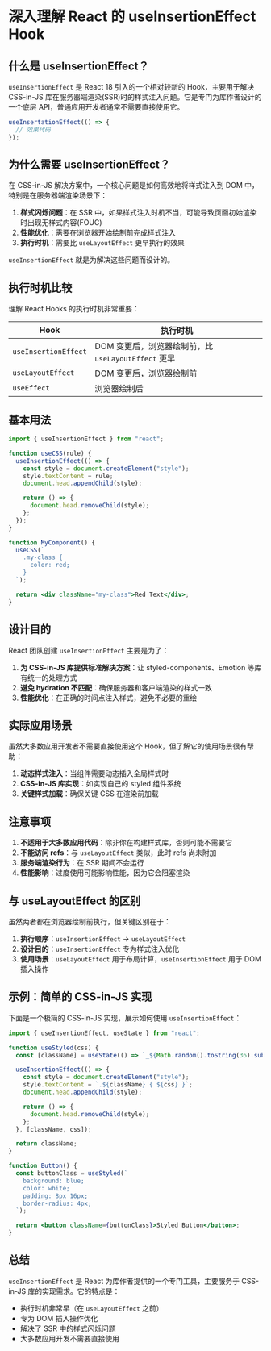 # 深入理解 React 的 useInsertionEffect Hook

## 什么是 useInsertionEffect？

`useInsertionEffect` 是 React 18 引入的一个相对较新的 Hook，主要用于解决 CSS-in-JS 库在服务器端渲染(SSR)时的样式注入问题。它是专门为库作者设计的一个底层 API，普通应用开发者通常不需要直接使用它。

```jsx
useInsertationEffect(() => {
  // 效果代码
});
```

## 为什么需要 useInsertionEffect？

在 CSS-in-JS 解决方案中，一个核心问题是如何高效地将样式注入到 DOM 中，特别是在服务器端渲染场景下：

1. **样式闪烁问题**：在 SSR 中，如果样式注入时机不当，可能导致页面初始渲染时出现无样式内容(FOUC)
2. **性能优化**：需要在浏览器开始绘制前完成样式注入
3. **执行时机**：需要比 `useLayoutEffect` 更早执行的效果

`useInsertionEffect` 就是为解决这些问题而设计的。

## 执行时机比较

理解 React Hooks 的执行时机非常重要：

| Hook                 | 执行时机                                            |
| -------------------- | --------------------------------------------------- |
| `useInsertionEffect` | DOM 变更后，浏览器绘制前，比 `useLayoutEffect` 更早 |
| `useLayoutEffect`    | DOM 变更后，浏览器绘制前                            |
| `useEffect`          | 浏览器绘制后                                        |

## 基本用法

```jsx
import { useInsertionEffect } from "react";

function useCSS(rule) {
  useInsertionEffect(() => {
    const style = document.createElement("style");
    style.textContent = rule;
    document.head.appendChild(style);

    return () => {
      document.head.removeChild(style);
    };
  });
}

function MyComponent() {
  useCSS(`
    .my-class {
      color: red;
    }
  `);

  return <div className="my-class">Red Text</div>;
}
```

## 设计目的

React 团队创建 `useInsertionEffect` 主要是为了：

1. **为 CSS-in-JS 库提供标准解决方案**：让 styled-components、Emotion 等库有统一的处理方式
2. **避免 hydration 不匹配**：确保服务器和客户端渲染的样式一致
3. **性能优化**：在正确的时间点注入样式，避免不必要的重绘

## 实际应用场景

虽然大多数应用开发者不需要直接使用这个 Hook，但了解它的使用场景很有帮助：

1. **动态样式注入**：当组件需要动态插入全局样式时
2. **CSS-in-JS 库实现**：如实现自己的 styled 组件系统
3. **关键样式加载**：确保关键 CSS 在渲染前加载

## 注意事项

1. **不适用于大多数应用代码**：除非你在构建样式库，否则可能不需要它
2. **不能访问 refs**：与 `useLayoutEffect` 类似，此时 refs 尚未附加
3. **服务端渲染行为**：在 SSR 期间不会运行
4. **性能影响**：过度使用可能影响性能，因为它会阻塞渲染

## 与 useLayoutEffect 的区别

虽然两者都在浏览器绘制前执行，但关键区别在于：

1. **执行顺序**：`useInsertionEffect` → `useLayoutEffect`
2. **设计目的**：`useInsertionEffect` 专为样式注入优化
3. **使用场景**：`useLayoutEffect` 用于布局计算，`useInsertionEffect` 用于 DOM 插入操作

## 示例：简单的 CSS-in-JS 实现

下面是一个极简的 CSS-in-JS 实现，展示如何使用 `useInsertionEffect`：

```jsx
import { useInsertionEffect, useState } from "react";

function useStyled(css) {
  const [className] = useState(() => `_${Math.random().toString(36).substr(2, 9)}`);

  useInsertionEffect(() => {
    const style = document.createElement("style");
    style.textContent = `.${className} { ${css} }`;
    document.head.appendChild(style);

    return () => {
      document.head.removeChild(style);
    };
  }, [className, css]);

  return className;
}

function Button() {
  const buttonClass = useStyled(`
    background: blue;
    color: white;
    padding: 8px 16px;
    border-radius: 4px;
  `);

  return <button className={buttonClass}>Styled Button</button>;
}
```

## 总结

`useInsertionEffect` 是 React 为库作者提供的一个专门工具，主要服务于 CSS-in-JS 库的实现需求。它的特点是：

- 执行时机非常早（在 `useLayoutEffect` 之前）
- 专为 DOM 插入操作优化
- 解决了 SSR 中的样式闪烁问题
- 大多数应用开发不需要直接使用

